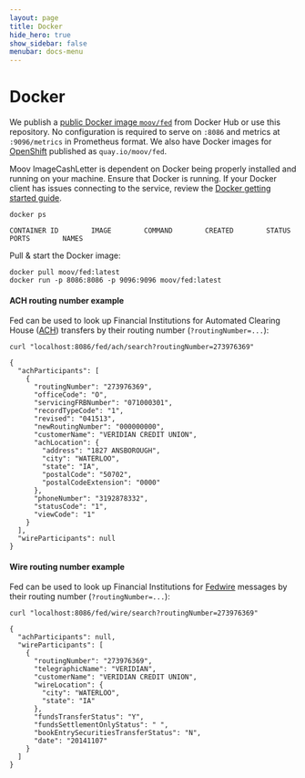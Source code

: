 ```yaml
---
layout: page
title: Docker
hide_hero: true
show_sidebar: false
menubar: docs-menu
---
```


# Docker

We publish a [public Docker image `moov/fed`](https://hub.docker.com/r/moov/fed/) from Docker Hub or use this repository. No configuration is required to serve on `:8086` and metrics at `:9096/metrics` in Prometheus format. We also have Docker images for [OpenShift](https://quay.io/repository/moov/fed?tab=tags) published as `quay.io/moov/fed`.

Moov ImageCashLetter is dependent on Docker being properly installed and running on your machine. Ensure that Docker is running. If your Docker client has issues connecting to the service, review the [Docker getting started guide](https://docs.docker.com/get-started/).

```
docker ps
```
```
CONTAINER ID        IMAGE        COMMAND        CREATED        STATUS        PORTS        NAMES
```

Pull & start the Docker image:
```
docker pull moov/fed:latest
docker run -p 8086:8086 -p 9096:9096 moov/fed:latest
```

#### **ACH routing number example**

Fed can be used to look up Financial Institutions for Automated Clearing House ([ACH](https://en.wikipedia.org/wiki/Automated_Clearing_House)) transfers by their routing number (`?routingNumber=...`):

```
curl "localhost:8086/fed/ach/search?routingNumber=273976369"
```
```
{
  "achParticipants": [
    {
      "routingNumber": "273976369",
      "officeCode": "O",
      "servicingFRBNumber": "071000301",
      "recordTypeCode": "1",
      "revised": "041513",
      "newRoutingNumber": "000000000",
      "customerName": "VERIDIAN CREDIT UNION",
      "achLocation": {
        "address": "1827 ANSBOROUGH",
        "city": "WATERLOO",
        "state": "IA",
        "postalCode": "50702",
        "postalCodeExtension": "0000"
      },
      "phoneNumber": "3192878332",
      "statusCode": "1",
      "viewCode": "1"
    }
  ],
  "wireParticipants": null
}
```

#### **Wire routing number example**

Fed can be used to look up Financial Institutions for [Fedwire](https://en.wikipedia.org/wiki/Fedwire) messages by their routing number (`?routingNumber=...`):

```
curl "localhost:8086/fed/wire/search?routingNumber=273976369"
```
```
{
  "achParticipants": null,
  "wireParticipants": [
    {
      "routingNumber": "273976369",
      "telegraphicName": "VERIDIAN",
      "customerName": "VERIDIAN CREDIT UNION",
      "wireLocation": {
        "city": "WATERLOO",
        "state": "IA"
      },
      "fundsTransferStatus": "Y",
      "fundsSettlementOnlyStatus": " ",
      "bookEntrySecuritiesTransferStatus": "N",
      "date": "20141107"
    }
  ]
}
```